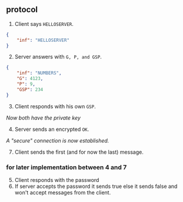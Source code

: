 ## protocol

1. Client says ``HELLOSERVER``.

```json
{
    "inf": "HELLOSERVER"
}
```

2. Server answers with ``G, P, and GSP``.

```json
{
    "inf": "NUMBERS",
    "G": 4123,
    "P": 9,
    "GSP": 234
}
```

3. Client responds with his own ``GSP``.

*Now both have the private key*

4. Server sends an encrypted ``OK``.

*A "secure" connection is now established.*

7. Client sends the first (and for now the last) message.

### for later implementation between 4 and 7

5. Client responds with the password
6. If server accepts the password it sends true else it sends false and won't accept messages from the client.
